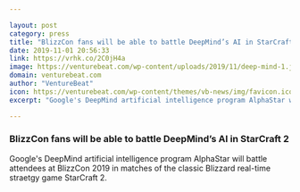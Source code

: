```yaml
---

layout: post
category: press
title: "BlizzCon fans will be able to battle DeepMind’s AI in StarCraft 2"
date: 2019-11-01 20:56:33
link: https://vrhk.co/2C0jH4a
image: https://venturebeat.com/wp-content/uploads/2019/11/deep-mind-1.jpg?w=1200&strip=all
domain: venturebeat.com
author: "VentureBeat"
icon: https://venturebeat.com/wp-content/themes/vb-news/img/favicon.ico
excerpt: "Google's DeepMind artificial intelligence program AlphaStar will battle attendees at BlizzCon 2019 in matches of the classic Blizzard real-time straetgy game StarCraft 2."

---
```


### BlizzCon fans will be able to battle DeepMind’s AI in StarCraft 2

Google's DeepMind artificial intelligence program AlphaStar will battle attendees at BlizzCon 2019 in matches of the classic Blizzard real-time straetgy game StarCraft 2.